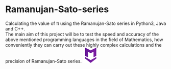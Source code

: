 # Ramanujan-Sato-series
Calculating the value of π using the Ramanujan-Sato series in Python3, Java and C++.\
The main aim of this project will be to test the speed and accuracy of the above mentioned programming languages in the field of Mathematics, how conveniently they can carry out these highly complex calculations and the precision of Ramanujan-Sato series.
![alt text](https://github.com/adam-p/markdown-here/raw/master/src/common/images/icon48.png "Logo Title Text 1")
